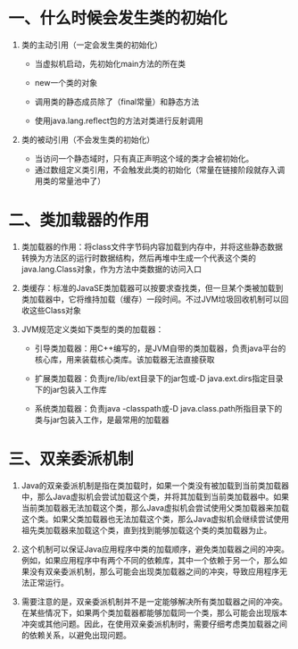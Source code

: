 # 一、什么时候会发生类的初始化

1. 类的主动引用（一定会发生类的初始化）
   
   - 当虚拟机启动，先初始化main方法的所在类
   
   - new一个类的对象
   
   - 调用类的静态成员除了（final常量）和静态方法
   
   - 使用java.lang.reflect包的方法对类进行反射调用

2. 类的被动引用（不会发生类的初始化）
   
   - 当访问一个静态域时，只有真正声明这个域的类才会被初始化。
   - 通过数组定义类引用，不会触发此类的初始化（常量在链接阶段就存入调用类的常量池中了）

# 二、类加载器的作用

1. 类加载器的作用：将class文件字节码内容加载到内存中，并将这些静态数据转换为方法区的运行时数据结构，然后再堆中生成一个代表这个类的java.lang.Class对象，作为方法中类数据的访问入口

2. 类缓存：标准的JavaSE类加载器可以按要求查找类，但一旦某个类被加载到类加载器中，它将维持加载（缓存）一段时间。不过JVM垃圾回收机制可以回收这些Class对象

3. JVM规范定义类如下类型的类的加载器：
   
   - 引导类加载器：用C++编写的，是JVM自带的类加载器，负责java平台的核心库，用来装载核心类库。该加载器无法直接获取
   
   - 扩展类加载器：负责jre/lib/ext目录下的jar包或-D java.ext.dirs指定目录下的jar包装入工作库
   
   - 系统类加载器：负责java -classpath或-D java.class.path所指目录下的类与jar包装入工作，是最常用的加载器

# 三、双亲委派机制

1. Java的双亲委派机制是指在类加载时，如果一个类没有被加载到当前类加载器中，那么Java虚拟机会尝试加载这个类，并将其加载到当前类加载器中。如果当前类加载器无法加载这个类，那么Java虚拟机会尝试使用父类加载器来加载这个类。如果父类加载器也无法加载这个类，那么Java虚拟机会继续尝试使用祖先类加载器来加载这个类，直到找到能够加载这个类的类加载器为止。

2. 这个机制可以保证Java应用程序中类的加载顺序，避免类加载器之间的冲突。例如，如果应用程序中有两个不同的依赖库，其中一个依赖于另一个，那么如果没有双亲委派机制，那么可能会出现类加载器之间的冲突，导致应用程序无法正常运行。

3. 需要注意的是，双亲委派机制并不是一定能够解决所有类加载器之间的冲突。在某些情况下，如果两个类加载器都能够加载同一个类，那么可能会出现版本冲突或其他问题。因此，在使用双亲委派机制时，需要仔细考虑类加载器之间的依赖关系，以避免出现问题。
